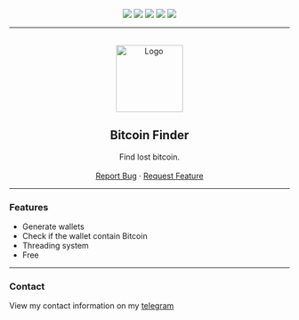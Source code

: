 <div id="top"></div>
<p align="center">
  <img src="https://img.shields.io/github/contributors/nepalcto/BitcoinFinder.svg?style=for-the-badge"/>
  <img src="https://img.shields.io/github/forks/nepalcto/BitcoinFinder.svg?style=for-the-badge"/>
  <img src="https://img.shields.io/github/stars/nepalcto/BitcoinFinder.svg?style=for-the-badge"/>
  <img src="https://img.shields.io/github/issues/nepalcto/BitcoinFinder.svg?style=for-the-badge"/>
  <img src="https://img.shields.io/github/license/nepalcto/BitcoinFinder.svg?style=for-the-badge"/>
</p>
  
---------------------------------------
  
<br/>
<div align="center">
  <a href="https://github.com/nepalcto/BitcoinFinder">
    <img src="https://getbacktothe.kitchen/oLQHqW1RNB.png?key=zVey845z1Dh5iK" alt="Logo" <!--width="120" height="120"-->
  </a>
  
  <h2 align="center">Bitcoin Finder</h3>

  <p align="center">
    Find lost bitcoin.
    <br />
    <br />
    <a href="https://github.com/nepalcto/BitcoinFinder/issues">Report Bug</a>
    ·
    <a href="https://github.com/nepalcto/BitcoinFinder/issues">Request Feature</a>
  </p>
</div>
  
---------------------------------------

### Features
* Generate wallets
* Check if the wallet contain Bitcoin
* Threading system
* Free

---------------------------------------

### Contact
View my contact information on my [telegram](https://t.me/nepalcto)
